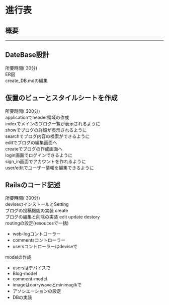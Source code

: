 # 進行表

## 概要
---
## DateBase設計
所要時間( 30分)  
ER図  
create_DB.mdの編集  

## 仮置のビューとスタイルシートを作成
所要時間( 300分)  
applicationでheader領域の作成  
indexでメインのブログ一覧が表示されるように  
showでブログの詳細が表示されるように  
searchでブログ内容の検索ができるように  
editでブログの編集画面へ  
createでブログの作成画面へ  
login画面でログインできるように  
sign_in画面でアカウントを作れるように  
user/editでユーザー情報を編集できるように  

## Railsのコード記述  
所要時間( 300分)  
deviseのインストールとSetting   
ブログの投稿機能の実装 create  
ブログの編集と削除の実装 edit update destory  
routingの設定(resoucesで一括)  
- web-logコントローラー
- commentsコントローラー
- usersコントローラーはdeviseで   

modelの作成
- usersはデバイスで
- Blog-model
- comment-model
- imageはcarrywaveとminimagikで
- アソシエーションの設定
- DBの実装

